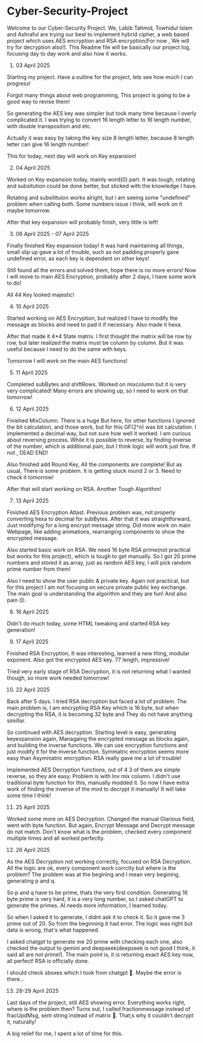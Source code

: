 # Cyber-Security-Project

Welcome to our Cyber-Security Project. We, Labib Tahmid, Towhidul Islam and Ashraful are trying our best to implement hybrid cipher, a web based project which uses AES encryption and RSA encryption(For now , We will try for decryption also!). This Readme file will be basically our project log, focusing day to day work and also how it works.

1. 03 April 2025

Starting my project. Have a outline for the project, lets see how much I can progress!

Forgot many things about web programming, This project is going to be a good way to revise them!

So generating the AES key was simpler but took many time because I overly complicated it. I was trying to convert 16 length letter to 16 length number, with double transposition and etc.

Actually it was easy by taking the key size 8 length letter, because 8 length letter can give 16 length number!

This for today, next day will work on Key expansion!

2. 04 April 2025

Worked on Key expansion today, mainly word(0) part. It was tough, rotating and subsitution could be done better, but sticked with the knowledge I have.

Rotating and subsitituion works alright, but i am seeing some "undefined" problem when calling both. Some numbers issue i think, will work on it maybe tomorrow.

After that key expansion will probably finish, very little is left!

3. 06 April 2025 - 07 April 2025

Finally finished Key expansion today! It was hard maintaining all things, small slip up gave a lot of trouble, such as not padding properly gave undefined error, as each key is dependent on other keys!

Still found all the errors and solved them, hope there is no more errors! Now I will move to main AES Encryption, probably after 2 days, I have some work to do!

All 44 Key looked majestic!

4. 10 April 2025

Started working on AES Encryption, but realized I have to modify the message as blocks and need to pad it if necessary. Also made it hexa.

After that made it 4\*4 State matrix. I first thought the matrix will be row by row, but later realized the matrix must be column by column. But it was useful because I need to do the same with keys.

Tomorrow I will work on the main AES functions!

5. 11 April 2025

Completed subBytes and shiftRows. Worked on mixcolumn but it is very very complicated! Many errors are showing up, so I need to work on that tomorrow!

6. 12 April 2025

Finished MixColumn. There is a huge But here, for other functions I ignored the bit calculation, and those work, but for this GF(2^n) was bit calculation. I implemented a decimal way, but not sure how well it worked. I am curious about reversing process. While it is possible to reverse, by finding Inverse of the number, which is additional pain, but I think logic will work just fine. If not , DEAD END!

Also finished add Round Key, All the components are complete! But as usual, There is some problem. It is getting stuck round 2 or 3. Need to check it tomorrow!

After that will start working on RSA. Another Tough Algorithm!

7. 13 April 2025

Finished AES Encryption Atlast. Previous problem was, not properly converting hexa to decimal for subBytes. After that it was straightforward, Just modifying for a long encrypt message string. Did more work on main Webpage, like adding animations, rearranging components to show the encrypted message.

Also started basic work on RSA. We need 16 byte RSA prime(not practical but works for this project), which is tough to get manually. So I got 20 prime numbers and stored it as array, just as random AES key, I will pick random prime number from them!

Also I need to show the user public & private key. Again not practical, but for this project I am not focusing on secure private public key exchange. The main goal is understanding the algorithm and they are fun! And also pain 😣.

8. 16 April 2025

Didn't do much today, some HTML tweaking and started RSA key generation!

9. 17 April 2025

Finished RSA Encryption, It was interesting, learned a new thing, modular exponent. Also got the encrypted AES key. 77 length, impressive!

Tried very early stage of RSA Decryption, it is not returning what I wanted though, so more work needed tomorrow!

10. 22 April 2025

Back after 5 days. I tried RSA decryption but faced a lot of problem. The main problem is, I am encrypting RSA Key which is 16 byte, but when decrypting the RSA, it is becoming 32 byte and They do not have anything simillar.

So continued with AES decryption. Starting level is easy, generating keyexpansion again, Managaing the encrypted message as blocks again, and building the inverse functions. We can use encryption functions and just modify it for the inverse function. Symmatric encryption seems more easy than Asymmatric encryption. RSA really gave me a lot of trouble!

Implemented AES Decryption functions, out of 4 3 of them are simple reverse, so they are easy. Problem is with Inv mix column. I didn't use traditional byte function for this, manually modded it. So now I have extra work of finding the inverse of the mod to decrypt it manually! It will take some time I think!

11. 25 April 2025

Worked some more on AES Decryption. Changed the manual Glarious field, went with byte function. But again, Encrypt Message and Decrypt message do not match. Don't know what is the problem, checked every component multiple times and all worked perfectly.

12. 26 April 2025

As the AES Decryption not working correctly, focused on RSA Decryption. All the logic are ok, every component work corrctly but where is the problem? The problem was at the begining and I mean very begining, generating p and q.

So p and q have to be prime, thats the very first condition. Generating 16 byte prime is very hard, it is a very long number, so I asked chatGPT to generate the primes. AI needs more information, I learned today.

So when I asked it to generate, I didnt ask it to check it. So it gave me 3 prime out of 20. So from the beginning it had error. The logic was right but data is wrong, that's what happened.

I asked chatgpt to generate me 20 prime with checking each one, also checked the output to gemini and deepseek(deepseek is not good I think, it said all are not prime!). The main point is, it is returning exact AES key now, all perfect! RSA is officially done.

I should check sboxes which I took from chatgpt 🤔. Maybe the error is there...

13. 28-29 April 2025

Last days of the project, still AES showing error. Everything works right, where is the problem then? Turns out, I called fractionmessage instead of fracUpdMsg, sent string instead of matrix 🙂. That;s why it couldn't decrypt it, naturally!

A big relief for me, I spent a lot of time for this.
